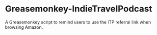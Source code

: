 Greasemonkey-IndieTravelPodcast
===============================

A Greasemonkey script to remind users to use the ITP referral link when browsing Amazon.
